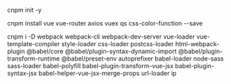 cnpm init -y

cnpm install vue vue-router axios vuex qs css-color-function --save


cnpm i -D webpack webpack-cli webpack-dev-server vue-loader vue-template-compiler style-loader css-loader postcss-loader html-webpack-plugin @babel/core @babel/plugin-syntax-dynamic-import @babel/plugin-transform-runtime @babel/preset-env autoprefixer babel-loader node-sass sass-loader babel-polyfill babel-plugin-transform-vue-jsx babel-plugin-syntax-jsx babel-helper-vue-jsx-merge-props url-loader ip 